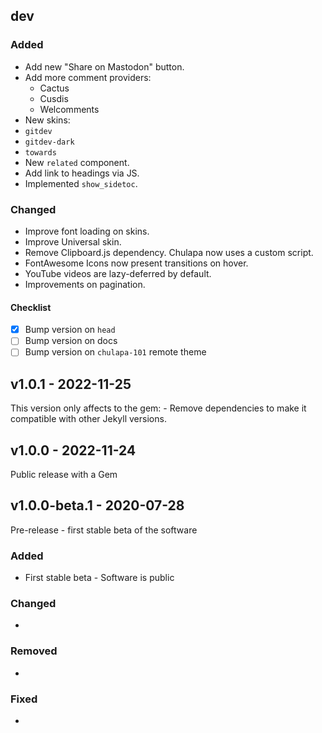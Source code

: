 ## dev

### Added
-   Add new "Share on Mastodon" button.
-   Add more comment providers:
    - Cactus
    - Cusdis
    - Welcomments
-   New skins:
  - `gitdev` 
  - `gitdev-dark`
  - `towards`
- New `related` component.
- Add link to headings via JS.
- Implemented `show_sidetoc`.


### Changed

-   Improve font loading on skins.
-   Improve Universal skin.
-   Remove Clipboard.js dependency. Chulapa now uses a custom script.
-   FontAwesome Icons now present transitions on hover.
-   YouTube videos are lazy-deferred by default.
-   Improvements on pagination.

#### Checklist 

- [x] Bump version on `head`
- [ ] Bump version on docs
- [ ] Bump version on `chulapa-101` remote theme

## v1.0.1 - 2022-11-25

This version only affects to the gem: - Remove dependencies to make it compatible with other Jekyll versions.

## v1.0.0 - 2022-11-24

Public release with a Gem

## v1.0.0-beta.1 - 2020-07-28

Pre-release - first stable beta of the software

### Added

-   First stable beta - Software is public

### Changed

-   

### Removed

-   

### Fixed

-   
